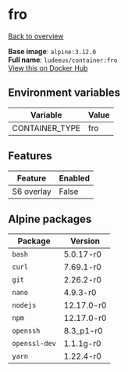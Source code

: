# fro

[Back to overview](../index.md)

**Base image**: `alpine:3.12.0`  
**Full name**: `ludeeus/container:fro`  
[View this on Docker Hub](https://hub.docker.com/r/ludeeus/container/tags?page=1&name=fro)

## Environment variables

Variable | Value 
-- | --
CONTAINER_TYPE | fro

## Features

Feature | Enabled 
-- | --
S6 overlay | False

## Alpine packages

Package | Version 
-- | --
`bash` | 5.0.17-r0
`curl` | 7.69.1-r0
`git` | 2.26.2-r0
`nano` | 4.9.3-r0
`nodejs` | 12.17.0-r0
`npm` | 12.17.0-r0
`openssh` | 8.3_p1-r0
`openssl-dev` | 1.1.1g-r0
`yarn` | 1.22.4-r0
